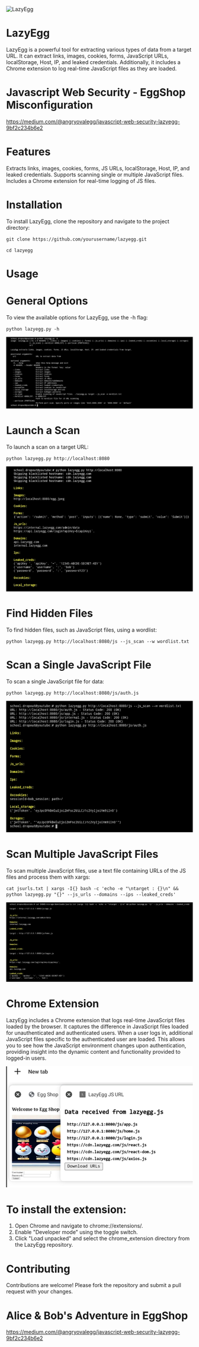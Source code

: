 ![LazyEgg](https://miro.medium.com/v2/resize:fit:1400/format:webp/1*XGpY9xrxO-u8UanwHUBFUw.jpeg)

# LazyEgg
LazyEgg is a powerful tool for extracting various types of data from a target URL. It can extract links, images, cookies, forms, JavaScript URLs, localStorage, Host, IP, and leaked credentials. Additionally, it includes a Chrome extension to log real-time JavaScript files as they are loaded.

# Javascript Web Security - EggShop Misconfiguration
https://medium.com/@angryovalegg/javascript-web-security-lazyegg-9bf2c234b6e2

# Features
Extracts links, images, cookies, forms, JS URLs, localStorage, Host, IP, and leaked credentials.
Supports scanning single or multiple JavaScript files.
Includes a Chrome extension for real-time logging of JS files.

# Installation
To install LazyEgg, clone the repository and navigate to the project directory:

```
git clone https://github.com/yourusername/lazyegg.git
```

```
cd lazyegg
```

# Usage
# General Options
To view the available options for LazyEgg, use the -h flag:

```
python lazyegg.py -h
```

![](le-01.jpg)


# Launch a Scan
To launch a scan on a target URL:

```
python lazyegg.py http://localhost:8080
```

![](le-02.jpg)

# Find Hidden Files
To find hidden files, such as JavaScript files, using a wordlist:

```
python lazyegg.py http://localhost:8080/js --js_scan --w wordlist.txt
```

# Scan a Single JavaScript File
To scan a single JavaScript file for data:

```
python lazyegg.py http://localhost:8080/js/auth.js
```

![](le-03.jpg)

# Scan Multiple JavaScript Files
To scan multiple JavaScript files, use a text file containing URLs of the JS files and process them with xargs:

```
cat jsurls.txt | xargs -I{} bash -c 'echo -e "\ntarget : {}\n" && python lazyegg.py "{}" --js_urls --domains --ips --leaked_creds'
```

![](le-05.jpg)


# Chrome Extension
LazyEgg includes a Chrome extension that logs real-time JavaScript files loaded by the browser. 
It captures the difference in JavaScript files loaded for unauthenticated and authenticated users. When a user logs in, additional JavaScript files specific to the authenticated user are loaded. This allows you to see how the JavaScript environment changes upon authentication, providing insight into the dynamic content and functionality provided to logged-in users.

![](le-04.jpg)

# To install the extension:

1. Open Chrome and navigate to chrome://extensions/.
2. Enable "Developer mode" using the toggle switch.
3. Click "Load unpacked" and select the chrome_extension directory from the LazyEgg repository.

# Contributing
Contributions are welcome! Please fork the repository and submit a pull request with your changes.

# Alice & Bob's Adventure in EggShop

https://medium.com/@angryovalegg/javascript-web-security-lazyegg-9bf2c234b6e2
